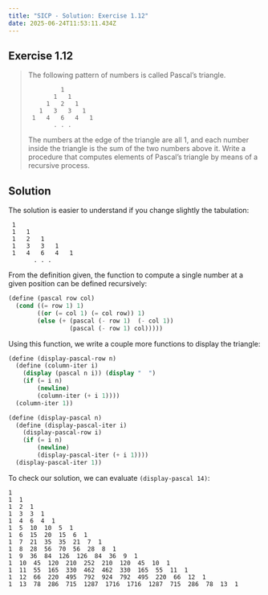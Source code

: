 ```yaml
---
title: "SICP - Solution: Exercise 1.12"
date: 2025-06-24T11:53:11.434Z
---
```


## Exercise 1.12

> The following pattern of numbers is called Pascal’s triangle.
> 
> ```
>          1
>        1   1
>      1   2   1
>    1   3   3   1
>  1   4   6   4   1
>        . . .
> ```
> 
> The numbers at the edge of the triangle are all 1, and each number inside the triangle is the sum of the two numbers above it. Write a procedure that computes elements of Pascal’s triangle by means of a recursive process.

## Solution

The solution is easier to understand if you change slightly the tabulation:

```
 1
 1   1
 1   2   1
 1   3   3   1
 1   4   6   4   1
       . . .
```

From the definition given, the function to compute a single number at a given position can be defined recursively:

```scheme
(define (pascal row col)
  (cond ((= row 1) 1)
        ((or (= col 1) (= col row)) 1)
        (else (+ (pascal (- row 1)  (- col 1))
                 (pascal (- row 1) col)))))
```

Using this function, we write a couple more functions to display the triangle:

```scheme
(define (display-pascal-row n)
  (define (column-iter i)
    (display (pascal n i)) (display "  ")
    (if (= i n)
        (newline)
        (column-iter (+ i 1))))
  (column-iter 1))

(define (display-pascal n)
  (define (display-pascal-iter i)
    (display-pascal-row i)
    (if (= i n)
        (newline)
        (display-pascal-iter (+ i 1))))
  (display-pascal-iter 1))
```

To check our solution, we can evaluate `(display-pascal 14)`:

```
1  
1  1  
1  2  1  
1  3  3  1  
1  4  6  4  1  
1  5  10  10  5  1  
1  6  15  20  15  6  1  
1  7  21  35  35  21  7  1  
1  8  28  56  70  56  28  8  1  
1  9  36  84  126  126  84  36  9  1  
1  10  45  120  210  252  210  120  45  10  1  
1  11  55  165  330  462  462  330  165  55  11  1  
1  12  66  220  495  792  924  792  495  220  66  12  1  
1  13  78  286  715  1287  1716  1716  1287  715  286  78  13  1  
```
